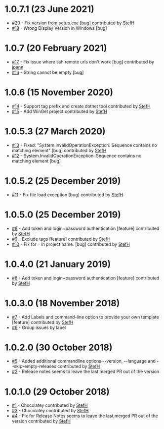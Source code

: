 # 1.0.7.1 (23 June 2021)
- [#20](https://github.com/StefH/GitHubReleaseNotes/pull/20) - Fix version from setup.exe [bug] contributed by [StefH](https://github.com/StefH)
- [#18](https://github.com/StefH/GitHubReleaseNotes/issues/18) - Wrong Display Version in Windows [bug]

# 1.0.7 (20 February 2021)
- [#17](https://github.com/StefH/GitHubReleaseNotes/pull/17) - Fix issue where ssh remote urls don't work [bug] contributed by [jpann](https://github.com/jpann)
- [#16](https://github.com/StefH/GitHubReleaseNotes/issues/16) - String cannot be empty [bug]

# 1.0.6 (15 November 2020)
- [#14](https://github.com/StefH/GitHubReleaseNotes/pull/14) - Support tag prefix and create dotnet tool contributed by [StefH](https://github.com/StefH)
- [#15](https://github.com/StefH/GitHubReleaseNotes/pull/15) - Add WinGet project contributed by [StefH](https://github.com/StefH)

# 1.0.5.3 (27 March 2020)
- [#13](https://github.com/StefH/GitHubReleaseNotes/pull/13) - Fixed: &quot;System.InvalidOperationException: Sequence contains no matching element&quot; [bug] contributed by [StefH](https://github.com/StefH)
- [#12](https://github.com/StefH/GitHubReleaseNotes/issues/12) - System.InvalidOperationException: Sequence contains no matching element [bug]

# 1.0.5.2 (25 December 2019)
- [#11](https://github.com/StefH/GitHubReleaseNotes/pull/11) - Fix file load exception [bug] contributed by [StefH](https://github.com/StefH)

# 1.0.5.0 (25 December 2019)
- [#8](https://github.com/StefH/GitHubReleaseNotes/pull/8) - Add token and login+password authentication [feature] contributed by [StefH](https://github.com/StefH)
- [#9](https://github.com/StefH/GitHubReleaseNotes/pull/9) - Exclude tags [feature] contributed by [StefH](https://github.com/StefH)
- [#10](https://github.com/StefH/GitHubReleaseNotes/pull/10) - Fix for `-` in project name. [bug] contributed by [StefH](https://github.com/StefH)

# 1.0.4.0 (21 January 2019)
- [#8](https://github.com/StefH/GitHubReleaseNotes/pull/8) - Add token and login+password authentication [feature] contributed by [StefH](https://github.com/StefH)

# 1.0.3.0 (18 November 2018)
- [#7](https://github.com/StefH/GitHubReleaseNotes/pull/7) - Add Labels and command-line option to provide your own template [feature] contributed by [StefH](https://github.com/StefH)
- [#6](https://github.com/StefH/GitHubReleaseNotes/issues/6) - Group issues by label

# 1.0.2.0 (30 October 2018)
- [#5](https://github.com/StefH/GitHubReleaseNotes/pull/5) - Added additional commandline options --version, --language and --skip-empty-releases contributed by [StefH](https://github.com/StefH)
- [#2](https://github.com/StefH/GitHubReleaseNotes/issues/2) - Release notes seems to leave the last merged PR out of the version

# 1.0.1.0 (29 October 2018)
- [#1](https://github.com/StefH/GitHubReleaseNotes/pull/1) - Chocolatey contributed by [StefH](https://github.com/StefH)
- [#3](https://github.com/StefH/GitHubReleaseNotes/pull/3) - Chocolatey contributed by [StefH](https://github.com/StefH)
- [#4](https://github.com/StefH/GitHubReleaseNotes/pull/4) - Fix for Release Notes seems to leave the last merged PR out of the version contributed by [StefH](https://github.com/StefH)

